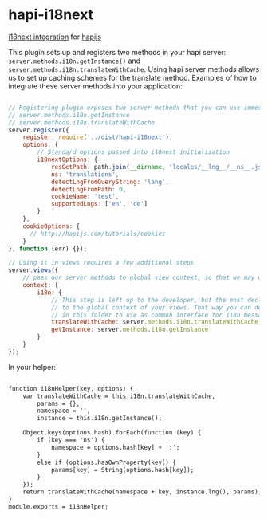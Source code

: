 # hapi-i18next
[i18next integration](https://github.com/i18next/i18next-node) for [hapijs](https://github.com/hapijs/hapi)

This plugin sets up and registers two methods in your hapi server: `server.methods.i18n.getInstance()` and `server.methods.i18n.translateWithCache`. Using hapi server methods allows us to set up caching schemes for the translate method. Examples of how to integrate these server methods into your application:
```js

// Registering plugin exposes two server methods that you can use immediately in your handlers
// server.methods.i18n.getInstance
// server.methods.i18n.translateWithCache
server.register({
    register: require('../dist/hapi-i18next'),
    options: {
        // Standard options passed into i18next initialization
        i18nextOptions: {
            resGetPath: path.join(__dirname, 'locales/__lng__/__ns__.json'),
            ns: 'translations',
            detectLngFromQueryString: 'lang',
            detectLngFromPath: 0,
            cookieName: 'test',
            supportedLngs: ['en', 'de']
        }
    },
    cookieOptions: {
      // http://hapijs.com/tutorials/cookies
    }
}, function (err) {});

// Using it in views requires a few additional steps
server.views({
    // pass our server methods to global view context, so that we may use it in helpers
    context: {
        i18n: {
            // This step is left up to the developer, but the most declarative way to use this plugin is to add it's methods
            // to the global context of your views. That way you can declare a template helper such as the {{t 'hello-world'}}
            // in this folder to use as common interface for i18n messages.
            translateWithCache: server.methods.i18n.translateWithCache,
            getInstance: server.methods.i18n.getInstance
        }
    }
});
```

In your helper:
```hbs

function i18nHelper(key, options) {
    var translateWithCache = this.i18n.translateWithCache,
        params = {},
        namespace = '',
        instance = this.i18n.getInstance();

    Object.keys(options.hash).forEach(function (key) {
        if (key === 'ns') {
            namespace = options.hash[key] + ':';
        }
        else if (options.hasOwnProperty(key)) {
            params[key] = String(options.hash[key]);
        }
    });
    return translateWithCache(namespace + key, instance.lng(), params);
}
module.exports = i18nHelper;
```
